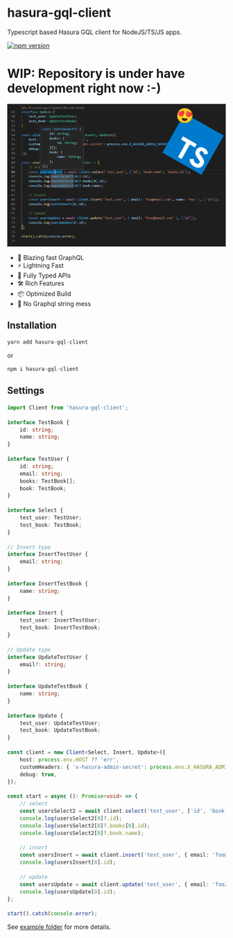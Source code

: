 # hasura-gql-client
Typescript based Hasura GQL client for NodeJS/TS/JS apps.

[![npm version](https://badge.fury.io/js/hasura-gql-client.svg)](https://badge.fury.io/js/hasura-gql-client) 

# WIP: Repository is under have development right now :-)

<p align="center">
  <a href="https://github.com/JaLe29/hasura-gql-client" target="blank"><img src="data/img.png" alt="hasura-gql-client image" /></a>
</p>

- 🚀 Blazing fast GraphQL
- ⚡️ Lightning Fast
- 🔑 Fully Typed APIs
- 🛠️ Rich Features
- 📦 Optimized Build
- 🥴 No Graphql string mess

## Installation
```ts
yarn add hasura-gql-client
```
or
```ts
npm i hasura-gql-client
```

## Settings
```ts
import Client from 'hasura-gql-client';

interface TestBook {
	id: string;
	name: string;
}

interface TestUser {
	id: string;
	email: string;
	books: TestBook[];
	book: TestBook;
}

interface Select {
	test_user: TestUser;
	test_book: TestBook;
}

// Insert type
interface InsertTestUser {
	email: string;
}

interface InsertTestBook {
	name: string;
}

interface Insert {
	test_user: InsertTestUser;
	test_book: InsertTestBook;
}

// Update type
interface UpdateTestUser {
	email?: string;
}

interface UpdateTestBook {
	name: string;
}

interface Update {
	test_user: UpdateTestUser;
	test_book: UpdateTestBook;
}

const client = new Client<Select, Insert, Update>({
	host: process.env.HOST ?? 'err',
	customHeaders: { 'x-hasura-admin-secret': process.env.X_HASURA_ADMIN_SECRET ?? 'err' },
	debug: true,
});

const start = async (): Promise<void> => {
	// select
	const usersSelect2 = await client.select('test_user', ['id', 'book.name', 'books.id']);
	console.log(usersSelect2[0]?.id);
	console.log(usersSelect2[0]?.books[0].id);
	console.log(usersSelect2[0]?.book.name);

	// insert
	const usersInsert = await client.insert('test_user', { email: 'foo@email.com', name: 'foo' }, ['id']);
	console.log(usersInsert[0].id);

	// update
	const usersUpdate = await client.update('test_user', { email: 'foo2@email.com' }, ['id']);
	console.log(usersUpdate[0].id);
};

start().catch(console.error);

```
See [example folder](https://github.com/JaLe29/hasura-gql-client/tree/master/example) for more details.
